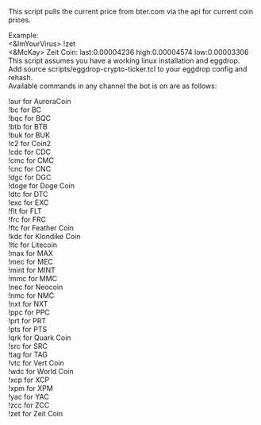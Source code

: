 This script pulls the current price from bter.com via the api for current coin prices.  

Example:  
<&ImYourVirus> !zet  
<&McKay> Zeit Coin: last:0.00004236 high:0.00004574 low:0.00003306  
This script assumes you have a working linux installation and eggdrop.  
Add source scripts/eggdrop-crypto-ticker.tcl to your eggdrop config and rehash.  
Available commands in any channel the bot is on are as follows:  

!aur for AuroraCoin  
!bc for BC  
!bqc for BQC  
!btb for BTB  
!buk for BUK  
!c2 for Coin2  
!cdc for CDC  
!cmc for CMC  
!cnc for CNC  
!dgc for DGC  
!doge for Doge Coin  
!dtc for DTC  
!exc for EXC  
!flt for FLT  
!frc for FRC  
!ftc for Feather Coin  
!kdc for Klondike Coin  
!ltc for Litecoin  
!max for MAX  
!mec for MEC  
!mint for MINT  
!mmc for MMC  
!nec for Neocoin  
!nmc for NMC  
!nxt for NXT  
!ppc for PPC  
!prt for PRT  
!pts for PTS  
!qrk for Quark Coin  
!src for SRC  
!tag for TAG  
!vtc for Vert Coin  
!wdc for World Coin  
!xcp for XCP  
!xpm for XPM  
!yac for YAC  
!zcc for ZCC  
!zet for Zeit Coin  

